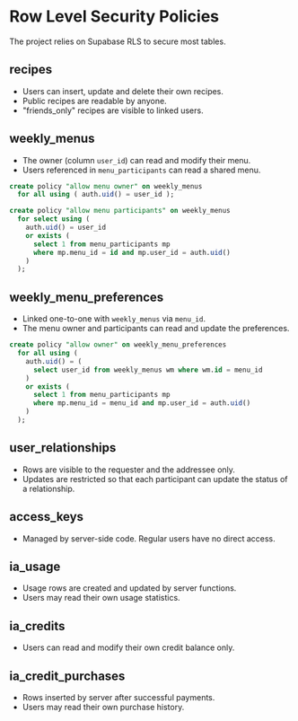 # Row Level Security Policies

The project relies on Supabase RLS to secure most tables.

## recipes
- Users can insert, update and delete their own recipes.
- Public recipes are readable by anyone.
- "friends_only" recipes are visible to linked users.

## weekly_menus
- The owner (column `user_id`) can read and modify their menu.
- Users referenced in `menu_participants` can read a shared menu.

```sql
create policy "allow menu owner" on weekly_menus
  for all using ( auth.uid() = user_id );

create policy "allow menu participants" on weekly_menus
  for select using (
    auth.uid() = user_id
    or exists (
      select 1 from menu_participants mp
      where mp.menu_id = id and mp.user_id = auth.uid()
    )
  );
```

## weekly_menu_preferences
- Linked one-to-one with `weekly_menus` via `menu_id`.
- The menu owner and participants can read and update the preferences.

```sql
create policy "allow owner" on weekly_menu_preferences
  for all using (
    auth.uid() = (
      select user_id from weekly_menus wm where wm.id = menu_id
    )
    or exists (
      select 1 from menu_participants mp
      where mp.menu_id = menu_id and mp.user_id = auth.uid()
    )
  );
```

## user_relationships
- Rows are visible to the requester and the addressee only.
- Updates are restricted so that each participant can update the status of a relationship.

## access_keys
- Managed by server-side code. Regular users have no direct access.

## ia_usage
- Usage rows are created and updated by server functions.
- Users may read their own usage statistics.

## ia_credits
- Users can read and modify their own credit balance only.

## ia_credit_purchases
- Rows inserted by server after successful payments.
- Users may read their own purchase history.
